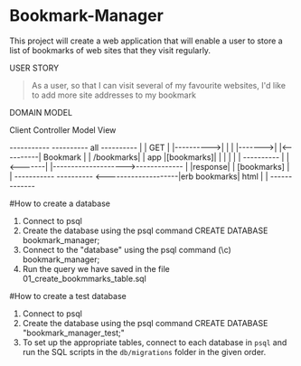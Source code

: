# Bookmark-Manager

This project will create a web application that will enable a user to store a list of bookmarks of web sites that they visit regularly.

USER STORY
>As a user,
so that I can visit several of my favourite websites,
I'd like to add more site addresses to my bookmark

DOMAIN MODEL


Client         Controller                   Model         View

 -----------          ----------     all     ----------
|           |   GET  |          |---------->|          |
|           |------->|          |<----------| Bookmark |
| /bookmarks|        |    app   |[bookmarks]|          |
|           |        |          |            ----------
|           |<-------|          |-------------------->-------------
|           |response|          |     [bookmarks]    |             |
 -----------           ---------- <--------------------|erb bookmarks|
                                         html        |             |
                                                      -------------



#How to create a database
1. Connect to psql
2. Create the database using the psql command CREATE DATABASE bookmark_manager;
3. Connect to the "database" using the psql command (\c) bookmark_manager;
4. Run the query we have saved in the file 01_create_bookmmarks_table.sql

#How to create a test database
1. Connect to psql
2. Create the database using the psql command CREATE DATABASE "bookmark_manager_test;"
3. To set up the appropriate tables, connect to each database in `psql` and run the SQL scripts in the `db/migrations` folder in the given order.
